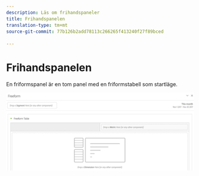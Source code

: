 ```yaml
---
description: Läs om frihandspaneler
title: Frihandspanelen
translation-type: tm+mt
source-git-commit: 77b126b2add78113c266265f413240f27f89bced

---
```



# Frihandspanelen

En friformspanel är en tom panel med en friformstabell som startläge.

![](assets/freeform-panel.png)

